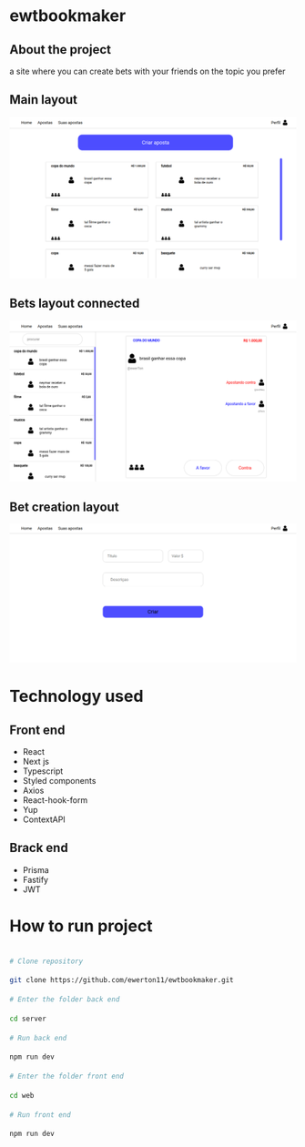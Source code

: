 # ewtbookmaker

## About the project

a site where you can create bets with your friends on the topic you prefer

## Main layout

![alt text](https://github.com/ewerton11/ewtbookmaker/blob/main/web/src/assets/layoutGithub/homeConnected.png)

## Bets layout connected

![alt text](https://github.com/ewerton11/ewtbookmaker/blob/main/web/src/assets/layoutGithub/betsConnected.png)

## Bet creation layout

![alt text](https://github.com/ewerton11/ewtbookmaker/blob/main/web/src/assets/layoutGithub/createBetsConnected.png)

# Technology used

## Front end

- React
- Next js
- Typescript
- Styled components
- Axios
- React-hook-form
- Yup
- ContextAPI

## Brack end

- Prisma
- Fastify
- JWT

# How to run project

```bash

# Clone repository

git clone https://github.com/ewerton11/ewtbookmaker.git

# Enter the folder back end

cd server

# Run back end

npm run dev

# Enter the folder front end

cd web

# Run front end

npm run dev
